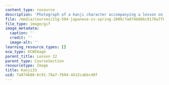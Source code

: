 ```yaml
---
content_type: resource
description: 'Photograph of a kanji character accompanying a lesson on Japanese. '
file: /media/courses/21g-504-japanese-iv-spring-2009/7a874b886c9178a7f6944412cabbc40f_Kanji33.gif
file_type: image/gif
image_metadata:
  caption: ''
  credit: ''
  image-alt: ''
learning_resource_types: []
ocw_type: OCWImage
parent_title: Lesson 22
parent_type: CourseSection
resourcetype: Image
title: Kanji33
uid: 7a874b88-6c91-78a7-f694-4412cabbc40f
---
```

